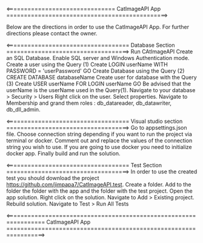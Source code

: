 <=============================== CatImageAPI App ==============================================>

Below are the directions in order to use the CatImageAPI App.
For further directions please contact the owner.

<=================================== Database Section ===================================>
Run CAtImageAPI
Create an SQL Database.
Enable SQL server and Windows Authentication mode.
    Create a user using the Query (1)
    Create LOGIN userName
    WITH PASSWORD = 'userPassword'
    GO
Create Database using the Query (2)
    CREATE DATABASE databaseName
Create user for database with the Query (3)
    Create USER userName
    FOR LOGIN userName
    GO
Be advised that the userName is the userName used in the Query(1).
Navigate to your database > Security > Users
Right click on the user.
Select properties.
Navigate to Membership and grand them roles : db_datareader, db_datawriter, db_dll_admin.

<=================================== Visual studio section ===================================>
Go to appsettings.json file.
Choose connection string depending if you want to run the project via terminal or docker.
Comment out and replace the values of the connection string you wish to use.
If you are going to use docker you need to initialize docker app.
Finally build and run the solution.

<=================================== Test Section ===================================>
In order to use the created test you should download the project https://github.com/jimpapa7/CatImageAPI.test.
Create a folder.
Add to the folder the folder with the app and the folder with the test project.
Open the app solution.
Right click on the solution.
Navigate to Add > Existing project.
Rebuild solution.
Navigate to Test > Run All Tests

<================================================================= CatImageAPI App =================================================================>
